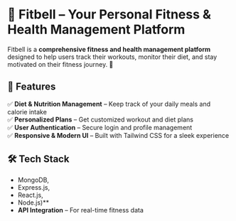 # 💪 Fitbell – Your Personal Fitness & Health Management Platform  

Fitbell is a **comprehensive fitness and health management platform** designed to help users track their workouts, monitor their diet, and stay motivated on their fitness journey. 🚀  

## 🚀 Features  
✅ **Diet & Nutrition Management** – Keep track of your daily meals and calorie intake  
✅ **Personalized Plans** – Get customized workout and diet plans  
✅ **User Authentication** – Secure login and profile management  
✅ **Responsive & Modern UI** – Built with Tailwind CSS for a sleek experience  

## 🛠 Tech Stack  
- MongoDB,
- Express.js,
- React.js,
- Node.js)**  
- **API Integration** – For real-time fitness data  

